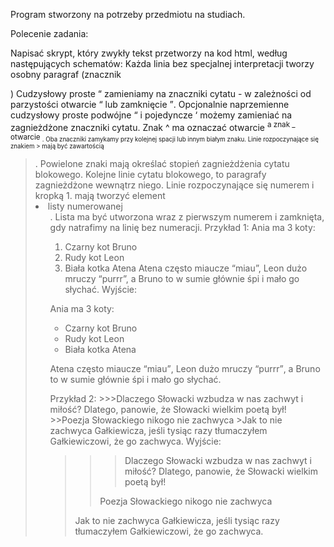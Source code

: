 Program stworzony na potrzeby przedmiotu na studiach.

Polecenie zadania:

Napisać skrypt, który zwykły tekst przetworzy na kod html, według następujących schematów:
Każda linia bez specjalnej interpretacji tworzy osobny paragraf (znacznik <p>)
Cudzysłowy proste “ zamieniamy na znaczniki cytatu - w zależności od parzystości otwarcie <q> lub zamknięcie </q>. Opcjonalnie naprzemienne cudzysłowy proste podwójne “ i pojedyncze ‘ możemy zamieniać na zagnieżdżone znaczniki cytatu.
Znak ^ ma oznaczać otwarcie <sup> a znak _ otwarcie <sub>. Oba znaczniki zamykamy przy kolejnej spacji lub innym białym znaku.
Linie rozpoczynające się znakiem > mają być zawartością <blockquote>. Powielone znaki mają określać stopień zagnieżdżenia cytatu blokowego. Kolejne linie cytatu blokowego, to paragrafy zagnieżdżone wewnątrz niego.
Linie rozpoczynające się numerem i kropką 1. mają tworzyć element <li> listy numerowanej <ol>. Lista ma być utworzona wraz z pierwszym numerem i zamknięta, gdy natrafimy na linię bez numeracji.
Przykład 1:
Ania ma 3 koty:
1. Czarny kot Bruno
2. Rudy kot Leon
3. Biała kotka Atena
Atena często miaucze “miau”, Leon dużo mruczy “purrr”, a Bruno to w sumie głównie śpi i mało go słychać.
Wyjście:
<p>Ania ma 3 koty:</p>
<ul>
<li>Czarny kot Bruno</li>
<li>Rudy kot Leon</li>
<li>Biała kotka Atena</li>
</ul>
<p>Atena często miaucze <q>miau</q>, Leon dużo mruczy <q>purrr</q>, a Bruno to w sumie głównie śpi i mało go słychać.</p>
Przykład 2:
	>>>Dlaczego Słowacki wzbudza w nas zachwyt i miłość? Dlatego, panowie, że Słowacki wielkim poetą był!
	>>Poezja Słowackiego nikogo nie zachwyca
	>Jak to nie zachwyca Gałkiewicza, jeśli tysiąc razy tłumaczyłem Gałkiewiczowi, że go zachwyca.
Wyjście:
<blockquote>
<blockquote>
<blockquote>
<p>Dlaczego Słowacki wzbudza w nas zachwyt i miłość? Dlatego, panowie, że Słowacki wielkim poetą był!</p>
</blockquote>
<p>Poezja Słowackiego nikogo nie zachwyca<p>
</blockquote>
<p>Jak to nie zachwyca Gałkiewicza, jeśli tysiąc razy tłumaczyłem Gałkiewiczowi, że go zachwyca.<p>
</blockquote>
